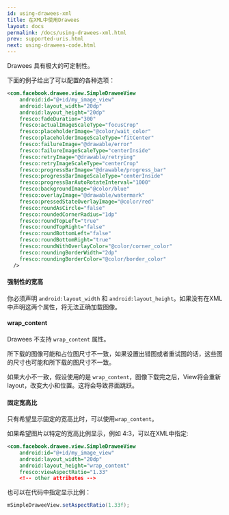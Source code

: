 ```yaml
---
id: using-drawees-xml
title: 在XML中使用Drawees
layout: docs
permalink: /docs/using-drawees-xml.html
prev: supported-uris.html
next: using-drawees-code.html
---
```


Drawees 具有极大的可定制性。

下面的例子给出了可以配置的各种选项：

```xml
<com.facebook.drawee.view.SimpleDraweeView
    android:id="@+id/my_image_view"
    android:layout_width="20dp"
    android:layout_height="20dp"
    fresco:fadeDuration="300"
    fresco:actualImageScaleType="focusCrop"
    fresco:placeholderImage="@color/wait_color"
    fresco:placeholderImageScaleType="fitCenter"
    fresco:failureImage="@drawable/error"
    fresco:failureImageScaleType="centerInside"
    fresco:retryImage="@drawable/retrying"
    fresco:retryImageScaleType="centerCrop"
    fresco:progressBarImage="@drawable/progress_bar"
    fresco:progressBarImageScaleType="centerInside"
    fresco:progressBarAutoRotateInterval="1000"
    fresco:backgroundImage="@color/blue"
    fresco:overlayImage="@drawable/watermark"
    fresco:pressedStateOverlayImage="@color/red"
    fresco:roundAsCircle="false"
    fresco:roundedCornerRadius="1dp"
    fresco:roundTopLeft="true"
    fresco:roundTopRight="false"
    fresco:roundBottomLeft="false"
    fresco:roundBottomRight="true"
    fresco:roundWithOverlayColor="@color/corner_color"
    fresco:roundingBorderWidth="2dp"
    fresco:roundingBorderColor="@color/border_color"
  />
```

#### 强制性的宽高

你必须声明 `android:layout_width` 和 `android:layout_height`。如果没有在XML中声明这两个属性，将无法正确加载图像。

#### wrap_content

Drawees 不支持 `wrap_content` 属性。

所下载的图像可能和占位图尺寸不一致，如果设置出错图或者重试图的话，这些图的尺寸也可能和所下载的图尺寸不一致。

如果大小不一致，假设使用的是 `wrap_content`，图像下载完之后，View将会重新layout，改变大小和位置。这将会导致界面跳跃。

#### 固定宽高比

只有希望显示固定的宽高比时，可以使用`wrap_content`。

如果希望图片以特定的宽高比例显示，例如 4:3，可以在XML中指定:

```xml
<com.facebook.drawee.view.SimpleDraweeView
    android:id="@+id/my_image_view"
    android:layout_width="20dp"
    android:layout_height="wrap_content"
    fresco:viewAspectRatio="1.33"
    <!-- other attributes -->
```

也可以在代码中指定显示比例：


```java
mSimpleDraweeView.setAspectRatio(1.33f);
```
